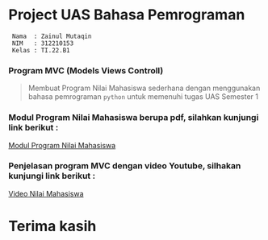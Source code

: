 # Project UAS Bahasa Pemrograman
```
 Nama  : Zainul Mutaqin
 NIM   : 312210153
 Kelas : TI.22.B1
```
### Program MVC (Models Views Controll)
> Membuat Program Nilai Mahasiswa sederhana dengan menggunakan bahasa pemrograman `python` untuk memenuhi tugas UAS Semester 1

### Modul Program Nilai Mahasiswa berupa pdf, silahkan kunjungi link berikut :
[Modul Program Nilai Mahasiswa](https://drive.google.com/drive/folders/1Q7kgJ9oaO5tkBCVlQNkK07aYMG8eO38n)

### Penjelasan program MVC dengan video Youtube, silhakan kunjungi link berikut :
[Video Nilai Mahasiswa](https://www.youtube.com/watch?v=N3V-oVM1_jA)


# Terima kasih
